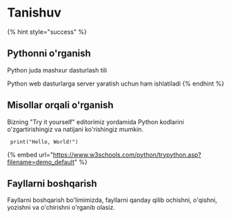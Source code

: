 # Tanishuv

{% hint style="success" %}
## Pythonni o'rganish

Python juda mashxur dasturlash tili

Python web dasturlarga server yaratish uchun ham ishlatiladi
{% endhint %}



## Misollar orqali o'rganish

Bizning "Try it yourself" editorimiz yordamida Python kodlarini o'zgartirishingiz va natijani ko'rishingiz mumkin.

```
 print("Hello, World!")
```

{% embed url="https://www.w3schools.com/python/trypython.asp?filename=demo_default" %}

## Fayllarni boshqarish

Fayllarni boshqarish bo'limimizda, fayllarni qanday qilib ochishni, o'qishni, yozishni va o'chirishni o'rganib olasiz.
